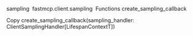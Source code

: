 sampling
​
fastmcp.client.sampling
​
Functions
​
create_sampling_callback 

Copy
create_sampling_callback(sampling_handler: ClientSamplingHandler[LifespanContextT])